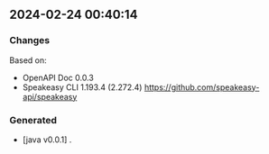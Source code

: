 

## 2024-02-24 00:40:14
### Changes
Based on:
- OpenAPI Doc 0.0.3 
- Speakeasy CLI 1.193.4 (2.272.4) https://github.com/speakeasy-api/speakeasy
### Generated
- [java v0.0.1] .
